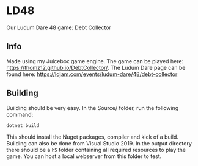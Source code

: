 # LD48
Our Ludum Dare 48 game: Debt Collector

## Info
Made using my Juicebox game engine. The game can be played here: https://thomz12.github.io/DebtCollector/. The Ludum Dare page can be found here: https://ldjam.com/events/ludum-dare/48/debt-collector

## Building
Building should be very easy. In the Source/ folder, run the following command:
```
dotnet build
```
This should install the Nuget packages, compiler and kick of a build. Building can also be done from Visual Studio 2019. In the output directory there should be a `h5` folder containing all required resources to play the game. You can host a local webserver from this folder to test.
